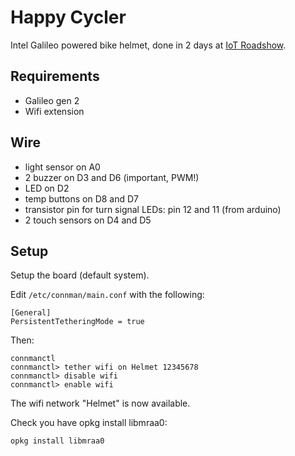 Happy Cycler
============

Intel Galileo powered bike helmet, done in 2 days at [IoT Roadshow](https://www.hackerleague.org/hackathons/intel-r-iot-roadshow-paris/hacks/happy-cycler).

Requirements
------------

- Galileo gen 2
- Wifi extension

Wire
----

- light sensor on A0
- 2 buzzer on D3 and D6 (important, PWM!)
- LED on D2
- temp buttons on D8 and D7
- transistor pin for turn signal LEDs: pin 12 and 11 (from arduino)
- 2 touch sensors on D4 and D5

Setup
-----

Setup the board (default system).

Edit `/etc/connman/main.conf` with the following:

    [General]
    PersistentTetheringMode = true

Then:

    connmanctl
    connmanctl> tether wifi on Helmet 12345678
    connmanctl> disable wifi
    connmanctl> enable wifi

The wifi network "Helmet" is now available.

Check you have opkg install libmraa0:

    opkg install libmraa0
